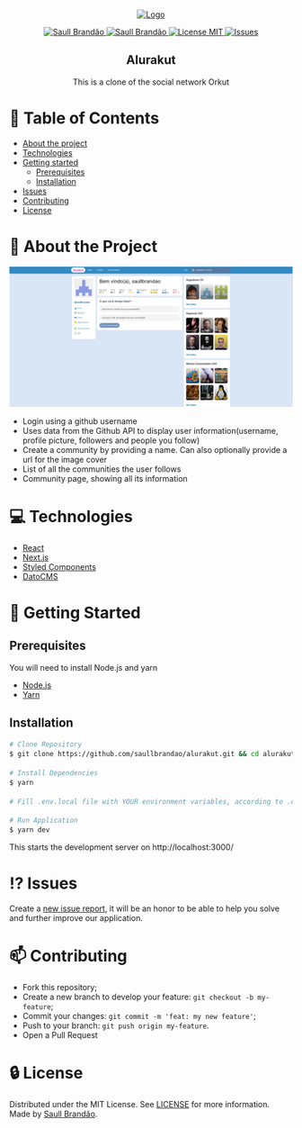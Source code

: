 <!-- PROJECT LOGO -->
<br />
<p align="center">
  <a href="https://alurakut-saullbrandao.vercel.app/">
    <img src="https://alurakut.vercel.app/logo.svg" alt="Logo" width="335" height="80">
  </a>

  <p align="center">
    <a href="https://www.twitter.com/saullbrandao/">
      <img alt="Saull Brandão" src="https://img.shields.io/badge/-saullbrandao-1DA1F2?style=flat&logo=Twitter&logoColor=white" />
    </a>
    <a href="https://www.linkedin.com/in/saullbrandao/">
      <img alt="Saull Brandão" src="https://img.shields.io/badge/-saullbrandao-0A66C2?style=flat&logo=Linkedin&logoColor=white" />
    </a>
    <a href="./LICENSE">
      <img alt="License MIT" src="https://img.shields.io/github/license/saullbrandao/alurakut" />
    </a>
    <a href="https://github.com/saullbrandao/alurakut/issues">
    <img alt="Issues" src="https://img.shields.io/github/issues/saullbrandao/alurakut" />
    </a>
  </p>
  <h2 align="center">Alurakut</h2>

  <p align="center">
    This is a clone of the social network Orkut
    <br />
    </p>
</p>

# :bookmark_tabs: Table of Contents

- [About the project](#about-the-project)
- [Technologies](#technologies)
- [Getting started](#getting-started)
  - [Prerequisites](#prerequisites)
  - [Installation](#installation)
- [Issues](#issues)
- [Contributing](#contributing)
- [License](#license)

# :page_with_curl: About the Project

![alurakut](https://raw.githubusercontent.com/saullbrandao/alurakut/main/public/alurakut.png)

- Login using a github username
- Uses data from the Github API to display user information(username, profile
  picture, followers and people you follow)
- Create a community by providing a name. Can also optionally provide a url for
  the image cover
- List of all the communities the user follows
- Community page, showing all its information

# :computer: Technologies

- [React](https://github.com/facebook/react)
- [Next.js](https://github.com/vercel/next.js/)
- [Styled Components](https://github.com/styled-components/styled-components)
- [DatoCMS](https://www.datocms.com/)

# :rocket: Getting Started

## Prerequisites

You will need to install Node.js and yarn

- [Node.js](https://nodejs.org/en/download/)
- [Yarn](https://classic.yarnpkg.com/en/docs/install)

## Installation

```sh
# Clone Repository
$ git clone https://github.com/saullbrandao/alurakut.git && cd alurakut

# Install Dependencies
$ yarn

# Fill .env.local file with YOUR environment variables, according to .env.example file.

# Run Application
$ yarn dev
```

This starts the development server on http://localhost:3000/

# :interrobang: Issues

Create a <a href="https://github.com/saullbrandao/alurakut/issues">new issue
report</a>, it will be an honor to be able to help you solve and further improve
our application.

# :mailbox: Contributing

- Fork this repository;
- Create a new branch to develop your feature: `git checkout -b my-feature`;
- Commit your changes: `git commit -m 'feat: my new feature'`;
- Push to your branch: `git push origin my-feature`.
- Open a Pull Request

# :lock: License

Distributed under the MIT License. See [LICENSE](./LICENSE) for more
information. Made by [Saull Brandão](https://www.linkedin.com/in/saullbrandao/).
